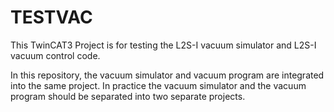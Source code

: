 # TESTVAC

This TwinCAT3 Project is for testing the L2S-I vacuum simulator and L2S-I vacuum control code.

In this repository, the vacuum simulator and vacuum program are integrated into the same project. In practice the vacuum simulator and the vacuum program should be separated into two separate projects. 
